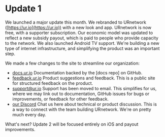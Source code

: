 
# Update 1

We launched a major update this month. We rebranded to URnetwork ([https://ur.io](https://ur.io)) with a new look and app. URnetwork is now free, with a supporter subscription. Our economic model was updated to reflect a new subsidy payout, which is paid to people who provide capacity to the network. We also launched Android TV support. We're building a new type of internet infrastructure, and simplifying the product was an important step.

We made a few changes to the site to streamline our organization:
- [docs.ur.io](https://docs.ur.io) Documentation backed by the [docs repo] on GitHub.
- [feedback.ur.io](https://feedback.ur.io) Product suggestions and feedback. This is a public site for structured feedback on the product.
- [support@ur.io](mailto:support@ur.io) Support has been moved to email. This simplifies for us, where we may link out to documentation, GitHub issues for bugs or improvements, or feedback for other feedback.
- [our Discord](https://bringyour.com/discord) Chat us here about technical or product discussion. This is a way to connect with the team building URnetwork. We're on pretty much every day.

What's next? Update 2 will be focused entirely on iOS and payout improvements.

